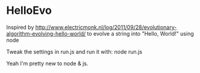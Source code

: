 HelloEvo
========

Inspired by http://www.electricmonk.nl/log/2011/09/28/evolutionary-algorithm-evolving-hello-world/ to evolve a string into "Hello, World!" using node

Tweak the settings in run.js and run it with:
node run.js

Yeah I'm pretty new to node & js.